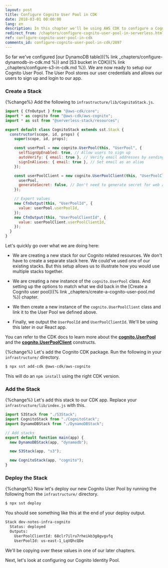 ```yaml
---
layout: post
title: Configure Cognito User Pool in CDK
date: 2018-03-01 00:00:00
lang: en
description: In this chapter we'll be using AWS CDK to configure a Cognito User Pool for our Serverless app using the cognito.UserPool and cognito.UserPoolClient constructs. We'll also be using the Serverless Stack Toolkit (SST) to make sure that we can deploy it alongside our Serverless Framework services.
redirect_from: /chapters/configure-cognito-user-pool-in-serverless.html
ref: configure-cognito-user-pool-in-cdk
comments_id: configure-cognito-user-pool-in-cdk/2097
---
```


So far we've configured [our DynamoDB table]({% link _chapters/configure-dynamodb-in-cdk.md %}) and [S3 bucket in CDK]({% link _chapters/configure-s3-in-cdk.md %}). We are now ready to setup our Cognito User Pool. The User Pool stores our user credentials and allows our users to sign up and login to our app.

### Create a Stack

{%change%} Add the following to `infrastructure/lib/CognitoStack.js`.

``` javascript
import { CfnOutput } from "@aws-cdk/core";
import * as cognito from "@aws-cdk/aws-cognito";
import * as sst from "@serverless-stack/resources";

export default class CognitoStack extends sst.Stack {
  constructor(scope, id, props) {
    super(scope, id, props);

    const userPool = new cognito.UserPool(this, "UserPool", {
      selfSignUpEnabled: true, // Allow users to sign up
      autoVerify: { email: true }, // Verify email addresses by sending a verification code
      signInAliases: { email: true }, // Set email as an alias
    });

    const userPoolClient = new cognito.UserPoolClient(this, "UserPoolClient", {
      userPool,
      generateSecret: false, // Don't need to generate secret for web app running on browsers
    });

    // Export values
    new CfnOutput(this, "UserPoolId", {
      value: userPool.userPoolId,
    });
    new CfnOutput(this, "UserPoolClientId", {
      value: userPoolClient.userPoolClientId,
    });
  }
}
```

Let's quickly go over what we are doing here:

- We are creating a new stack for our Cognito related resources. We don't have to create a separate stack here. We could've used one of our existing stacks. But this setup allows us to illustrate how you would use multiple stacks together.

- We are creating a new instance of the `cognito.UserPool` class. And setting up the options to match what we did back in the [Create a Cognito user pool]({% link _chapters/create-a-cognito-user-pool.md %}) chapter.

- We then create a new instance of the `cognito.UserPoolClient` class and link it to the User Pool we defined above.

- Finally, we output the `UserPoolId` and `UserPoolClientId`. We'll be using this later in our React app.

You can refer to the CDK docs to learn more about the [**cognito.UserPool**](https://docs.aws.amazon.com/cdk/api/latest/docs/@aws-cdk_aws-cognito.UserPool.html) and the [**cognito.UserPoolClient**](https://docs.aws.amazon.com/cdk/api/latest/docs/@aws-cdk_aws-cognito.UserPoolClient.html) constructs.

{%change%} Let's add the Cognito CDK package. Run the following in your `infrastructure/` directory.

``` bash
$ npx sst add-cdk @aws-cdk/aws-cognito
```

This will do an `npm install` using the right CDK version.

### Add the Stack

{%change%} Let's add this stack to our CDK app. Replace your `infrastructure/lib/index.js` with this.

``` javascript
import S3Stack from "./S3Stack";
import CognitoStack from "./CognitoStack";
import DynamoDBStack from "./DynamoDBStack";

// Add stacks
export default function main(app) {
  new DynamoDBStack(app, "dynamodb");

  new S3Stack(app, "s3");

  new CognitoStack(app, "cognito");
}
```

### Deploy the Stack

{%change%} Now let's deploy our new Cognito User Pool by running the following from the `infrastructure/` directory.

``` bash
$ npx sst deploy
```

You should see something like this at the end of your deploy output.

``` bash
Stack dev-notes-infra-cognito
  Status: deployed
  Outputs:
    UserPoolClientId: 68clr7ilru7rheikb3g8gvgvfq
    UserPoolId: us-east-1_LqVQhcQDe
```

We'll be copying over these values in one of our later chapters.

Next, let's look at configuring our Cognito Identity Pool.

